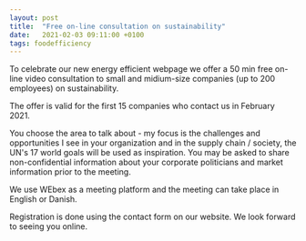```yaml
---
layout: post
title:  "Free on-line consultation on sustainability"
date:   2021-02-03 09:11:00 +0100
tags: foodefficiency
---
```

To celebrate our new energy efficient webpage we offer a 50 min free on-line video consultation to small and midium-size companies (up to 200 employees) on sustainability.

The offer is valid for the first 15 companies who contact us in February 2021.

You choose the area to talk about - my focus is the challenges and opportunities I see in your organization and in the supply chain / society, the UN's 17 world goals will be used as inspiration. You may be asked to share non-confidential information about your corporate politicians and market information prior to the meeting.

We use WEbex as a meeting platform and the meeting can take place in English or Danish. 

Registration is done using the contact form on our website. We look forward to seeing you online.